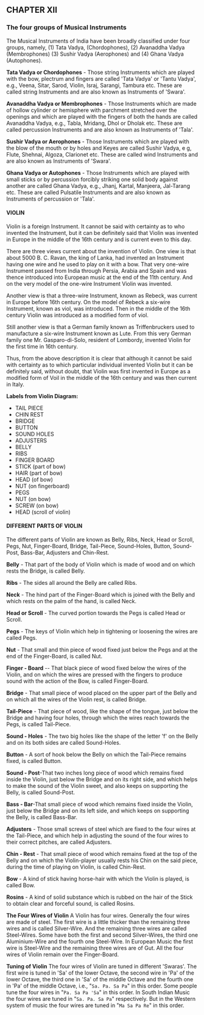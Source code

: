 
## CHAPTER XII
### The four groups of Musical Instruments

The Musical Instruments of India have been broadly classified under four groups, namely, (1) Tata Vadya, (Chordophones), (2) Avanaddha Vadya (Membrophones) (3) Sushir Vadya (Aerophones) and (4) Ghana Vadya (Autophones).

**Tata Vadya or Chordophones** - Those string Instruments which are played with the bow, plectrum and fingers are called 'Tata Vadya' or 'Tantu Vadya', e.g., Veena, Sitar, Sarod, Violin, Israj, Sarangi, Tambura etc. These are called string Instruments and are also known as Instruments of 'Swara'.

**Avanaddha Vadya or Membrophones** - Those Instruments which are made of hollow cylinder or hemisphere with parchment stretched over the openings and which are played with the fingers of both the hands are called Avanaddha Vadya, e.g., Tabla, Mridang, Dhol or Dholak etc. These are called percussion Instruments and are also known as Instruments of 'Tala'.

**Sushir Vadya or Aerophones** - Those Instruments which are played with the blow of the mouth or by holes and Keyes are called Sushir Vadya, e g, Flute, Shehnai, Algoza, Clarionet etc. These are called wind Instruments and are also known as Instruments of 'Swara'.

**Ghana Vadya or Autophones** - Those Instruments which are played with small sticks or by percussion forcibly striking one solid body against another are called Ghana Vadya, e.g., Jhanj, Kartal, Manjeera, Jal-Tarang etc. These are called Pulsatile Instruments and are also known as Instruments of percussion or 'Tala'.

#### VIOLIN
Violin is a foreign Instrument. It cannot be said with certainty as to who invented the Instrument, but it can be definitely said that Violin was invented in Europe in the middle of the 16th century and is current even to this day.

There are three views current about the invention of Violin. One view is that about 5000 B. C. Ravan, the king of Lanka, had invented an Instrument having one wire and he used to play on it with a bow. That very one-wire Instrument passed from India through Persia, Arabia and Spain and was thence introduced into European music at the end of the 11th century. And on the very model of the one-wire Instrument Violin was invented.

Another view is that a three-wire Instrument, known as Rebeck, was current in Europe before 16th century. On the model of Rebeck a six-wire Instrument, known as viol, was introduced. Then in the middle of the 16th century Violin was introduced as a modified form of viol.

Still another view is that a German family known as Triffenbruckers used to manufacture a six-wire Instrument known as Lute. From this very German family one Mr. Gasparo-di-Solo, resident of Lombordy, invented Violin for the first time in 16th century.

Thus, from the above description it is clear that although it cannot be said with certainty as to which particular individual invented Violin but it can be definitely said, without doubt, that Violin was first invented in Europe as a modified form of Voil in the middle of the 16th century and was then current in Italy.



**Labels from Violin Diagram:**
* TAIL PIECE
* CHIN REST
* BRIDGE
* BUTTON
* SOUND HOLES
* ADJUSTERS
* BELLY
* RIBS
* FINGER BOARD
* STICK (part of bow)
* HAIR (part of bow)
* HEAD (of bow)
* NUT (on fingerboard)
* PEGS
* NUT (on bow)
* SCREW (on bow)
* HEAD (scroll of violin)

#### DIFFERENT PARTS OF VIOLIN
The different parts of Violin are known as Belly, Ribs, Neck, Head or Scroll, Pegs, Nut, Finger-Board, Bridge, Tail-Piece, Sound-Holes, Button, Sound-Post, Bass-Bar, Adjusters and Chin-Rest.

**Belly** - That part of the body of Violin which is made of wood and on which rests the Bridge, is called Belly.

**Ribs** - The sides all around the Belly are called Ribs.

**Neck** - The hind part of the Finger-Board which is joined with the Belly and which rests on the palm of the hand, is called Neck.

**Head or Scroll** - The curved portion towards the Pegs is called Head or Scroll.

**Pegs** - The keys of Violin which help in tightening or loosening the wires are called Pegs.

**Nut** - That small and thin piece of wood fixed just below the Pegs and at the end of the Finger-Board, is called Nut.

**Finger - Board** -- That black piece of wood fixed below the wires of the Violin, and on which the wires are pressed with the fingers to produce sound with the action of the Bow, is called Finger-Board.

**Bridge** - That small piece of wood placed on the upper part of the Belly and on which all the wires of the Violin rest, is called Bridge.

**Tail-Piece** - That piece of wood, like the shape of the tongue, just below the Bridge and having four holes, through which the wires reach towards the Pegs, is called Tail-Piece.

**Sound - Holes** - The two big holes like the shape of the letter 'f' on the Belly and on its both sides are called Sound-Holes.

**Button** - A sort of hook below the Belly on which the Tail-Piece remains fixed, is called Button.

**Sound - Post**-That two inches long piece of wood which remains fixed inside the Violin, just below the Bridge and on its right side, and which helps to make the sound of the Violin sweet, and also keeps on supporting the Belly, is called Sound-Post.

**Bass - Bar**-That small piece of wood which remains fixed inside the Violin, just below the Bridge and on its left side, and which keeps on supporting the Belly, is called Bass-Bar.

**Adjusters** - Those small screws of steel which are fixed to the four wires at the Tail-Piece, and which help in adjusting the sound of the four wires to their correct pitches, are called Adjusters.

**Chin - Rest** - That small piece of wood which remains fixed at the top of the Belly and on which the Violin-player usually rests his Chin on the said piece, during the time of playing on Violin, is called Chin-Rest.

**Bow** - A kind of stick having horse-hair with which the Violin is played, is called Bow.

**Rosins** - A kind of solid substance which is rubbed on the hair of the Stick to obtain clear and forceful sound, is called Rosins.

**The Four Wires of Violin**
A Violin has four wires. Generally the four wires are made of steel. The first wire is a little thicker than the remaining three wires and is called Silver-Wire. And the remaining three wires are called Steel-Wires. Some have both the first and second Silver-Wires, the third one Aluminium-Wire and the fourth one Steel-Wire. In European Music the first wire is Steel-Wire and the remaining three wires are of Gut. All the four wires of Violin remain over the Finger-Board.

**Tuning of Violin**
The four wires of Violin are tuned in different 'Swaras'. The first wire is tuned in 'Sa' of the lower Octave, the second wire in 'Pa' of the lower Octave, the third one in 'Sa' of the middle Octave and the fourth one in 'Pa' of the middle Octave, i.e., "`Sa. Pa. Sa Pa`" in this order. Some people tune the four wires in "`Pa. Sa Pa 'Sa`" in this order. In South Indian Music the four wires are tuned in "`Sa. Pa. Sa Pa`" respectively. But in the Western system of music the four wires are tuned in "`Ma Sa Pa Re`" in this order.

